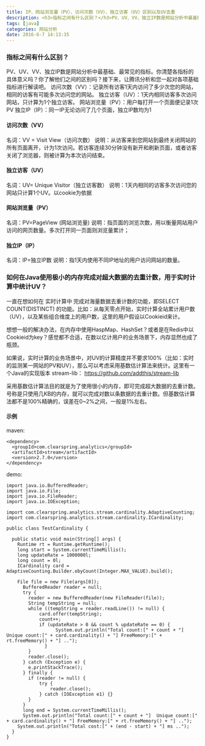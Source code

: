 ```yaml
---
title: IP、网站浏览量（PV）、访问次数（VV）、独立访客（UV）区别以及UV去重
description: <h3>指标之间有什么区别？</h3>PV、UV、VV、独立IP数是网站分析中最基础、最常见的指标。你清楚各指标的具体意义吗？你了解他们之间的区别吗？接下来，让腾讯分析和您一起对各项基础指标进行解读吧。<br/>访问次数（VV）：记录所有访客1天内访问了多少次您的网站，相同的访客有可能多次访问您的网站。<br/>独立访客（UV）：1天内相同访客多次访问网站，只计算为1个独立访客。<br/>网站浏览量（PV）：用户每打开一个页面便记录1次PV<br/>独立IP（IP）：同一IP无论访问了几个页面，独立IP数均为1<h3>如何在Java使用极小的内存完成对超大数据的去重计数，用于实时计算中统计UV？</h3>一直在想如何在 实时计算中 完成对海量数据去重计数的功能，即SELECT COUNT(DISTINCT) 的功能。比如：从每天零点开始，实时计算全站累计用户数（UV），以及某些组合维度上的用户数，这里的用户假设以Cookieid来计。<br/><br/>想想一般的解决办法，在内存中使用HaspMap、HashSet？或者是在Redis中以Cookieid为key？感觉都不合适，在数以亿计用户的业务场景下，内存显然也成了瓶颈。<br/><br/>如果说，实时计算的业务场景中，对UV的计算精度并不要求100%（比如：实时的监测某一网站的PV和UV），那么可以考虑采用基数估计算法来统计。这里有一个Java的实现版本 stream-lib： https://github.com/addthis/stream-lib<br/><br/>采用基数估计算法目的就是为了使用很小的内存，即可完成超大数据的去重计数。号称是只使用几KB的内存，就可以完成对数以条数据的去重计数。但基数估计算法都不是100%精确的，误差在0~2%之间，一般是1%左右。
tags: [java]
categories: 网站分析
date: 2016-6-7 14:13:35
---
```



### 指标之间有什么区别？

PV、UV、VV、独立IP数是网站分析中最基础、最常见的指标。你清楚各指标的具体意义吗？你了解他们之间的区别吗？接下来，让腾讯分析和您一起对各项基础指标进行解读吧。
访问次数（VV）：记录所有访客1天内访问了多少次您的网站，相同的访客有可能多次访问您的网站。
独立访客（UV）：1天内相同访客多次访问网站，只计算为1个独立访客。
网站浏览量（PV）：用户每打开一个页面便记录1次PV
独立IP（IP）：同一IP无论访问了几个页面，独立IP数均为1

#### 访问次数（VV）
名词：VV = Visit View（访问次数）
说明：从访客来到您网站到最终关闭网站的所有页面离开，计为1次访问。若访客连续30分钟没有新开和刷新页面，或者访客关闭了浏览器，则被计算为本次访问结束。

#### 独立访客（UV）
名词：UV= Unique Visitor（独立访客数）
说明：1天内相同的访客多次访问您的网站只计算1个UV。以cookie为依据

#### 网站浏览量（PV）
名词：PV=PageView (网站浏览量)
说明：指页面的浏览次数，用以衡量网站用户访问的网页数量。多次打开同一页面则浏览量累计；

#### 独立IP（IP）
名词：IP=独立IP数
说明：指1天内使用不同IP地址的用户访问网站的数量。

### 如何在Java使用极小的内存完成对超大数据的去重计数，用于实时计算中统计UV？

一直在想如何在 实时计算中 完成对海量数据去重计数的功能，即SELECT COUNT(DISTINCT) 的功能。比如：从每天零点开始，实时计算全站累计用户数（UV），以及某些组合维度上的用户数，这里的用户假设以Cookieid来计。

想想一般的解决办法，在内存中使用HaspMap、HashSet？或者是在Redis中以Cookieid为key？感觉都不合适，在数以亿计用户的业务场景下，内存显然也成了瓶颈。

如果说，实时计算的业务场景中，对UV的计算精度并不要求100%（比如：实时的监测某一网站的PV和UV），那么可以考虑采用基数估计算法来统计。这里有一个Java的实现版本 stream-lib： https://github.com/addthis/stream-lib

采用基数估计算法目的就是为了使用很小的内存，即可完成超大数据的去重计数。号称是只使用几KB的内存，就可以完成对数以条数据的去重计数。但基数估计算法都不是100%精确的，误差在0~2%之间，一般是1%左右。


#### 示例

maven:
```
<dependency>
  <groupId>com.clearspring.analytics</groupId>
  <artifactId>stream</artifactId>
  <version>2.7.0</version>
</dependency>
```

demo:
```
import java.io.BufferedReader;
import java.io.File;
import java.io.FileReader;
import java.io.IOException;

import com.clearspring.analytics.stream.cardinality.AdaptiveCounting;
import com.clearspring.analytics.stream.cardinality.ICardinality;

public class TestCardinality {

  public static void main(String[] args) {
    Runtime rt = Runtime.getRuntime();
    long start = System.currentTimeMillis();
    long updateRate = 1000000l;
    long count = 0l;
    ICardinality card = AdaptiveCounting.Builder.obyCount(Integer.MAX_VALUE).build();
    
    File file = new File(args[0]);
      BufferedReader reader = null;
      try {
        reader = new BufferedReader(new FileReader(file));
        String tempString = null;
        while ((tempString = reader.readLine()) != null) {
            card.offer(tempString);
            count++;
            if (updateRate > 0 && count % updateRate == 0) {
                  System.out.println("Total count:[" + count + "]  Unique count:[" + card.cardinality() + "] FreeMemory:[" + rt.freeMemory() + "] ..");
              }
        }
        reader.close();
      } catch (Exception e) {
        e.printStackTrace();
      } finally {
        if (reader != null) {
            try {
                reader.close();
            } catch (IOException e1) {}
        }
      }
      long end = System.currentTimeMillis();
      System.out.println("Total count:[" + count + "]  Unique count:[" + card.cardinality() + "] FreeMemory:[" + rt.freeMemory() + "] ..");
    System.out.println("Total cost:[" + (end - start) + "] ms ..");
  }
}
```